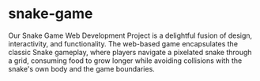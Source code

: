 # snake-game
 Our Snake Game Web Development Project is a delightful fusion of design, interactivity, and functionality. The web-based game encapsulates the classic Snake gameplay, where players navigate a pixelated snake through a grid, consuming food to grow longer while avoiding collisions with the snake's own body and the game boundaries.
